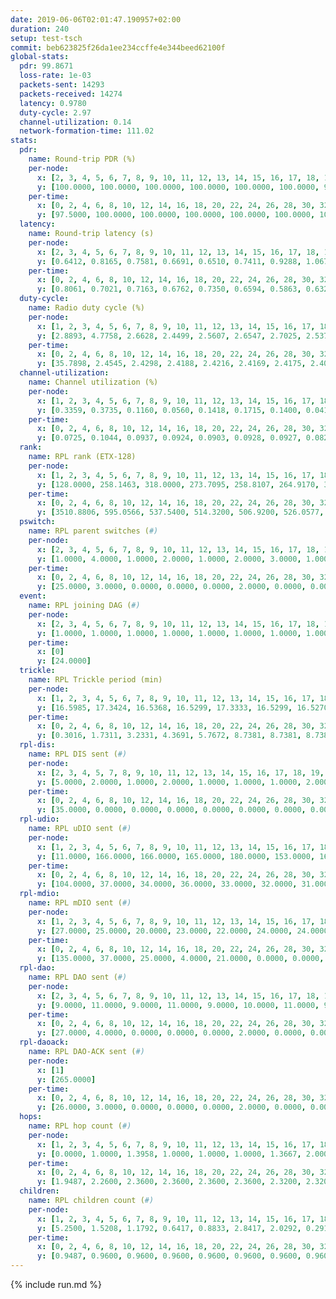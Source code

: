 ```yaml
---
date: 2019-06-06T02:01:47.190957+02:00
duration: 240
setup: test-tsch
commit: beb623825f26da1ee234ccffe4e344beed62100f
global-stats:
  pdr: 99.8671
  loss-rate: 1e-03
  packets-sent: 14293
  packets-received: 14274
  latency: 0.9780
  duty-cycle: 2.97
  channel-utilization: 0.14
  network-formation-time: 111.02
stats:
  pdr:
    name: Round-trip PDR (%)
    per-node:
      x: [2, 3, 4, 5, 6, 7, 8, 9, 10, 11, 12, 13, 14, 15, 16, 17, 18, 19, 20, 21, 22, 23, 24, 25]
      y: [100.0000, 100.0000, 100.0000, 100.0000, 100.0000, 100.0000, 99.8211, 100.0000, 99.6627, 99.8319, 99.8353, 99.8331, 100.0000, 100.0000, 99.8374, 99.5223, 99.6564, 100.0000, 100.0000, 99.8382, 99.8239, 99.4889, 99.6656, 100.0000]
    per-time:
      x: [0, 2, 4, 6, 8, 10, 12, 14, 16, 18, 20, 22, 24, 26, 28, 30, 32, 34, 36, 38, 40, 42, 44, 46, 48, 50, 52, 54, 56, 58, 60, 62, 64, 66, 68, 70, 72, 74, 76, 78, 80, 82, 84, 86, 88, 90, 92, 94, 96, 98, 100, 102, 104, 106, 108, 110, 112, 114, 116, 118, 120, 122, 124, 126, 128, 130, 132, 134, 136, 138, 140, 142, 144, 146, 148, 150, 152, 154, 156, 158, 160, 162, 164, 166, 168, 170, 172, 174, 176, 178, 180, 182, 184, 186, 188, 190, 192, 194, 196, 198, 200, 202, 204, 206, 208, 210, 212, 214, 216, 218, 220, 222, 224, 226, 228, 230, 232, 234, 236, 238, 240]
      y: [97.5000, 100.0000, 100.0000, 100.0000, 100.0000, 100.0000, 100.0000, 100.0000, 100.0000, 99.1667, 100.0000, 98.3333, 100.0000, 100.0000, 98.3333, 98.3333, 100.0000, 100.0000, 100.0000, 100.0000, 100.0000, 100.0000, 100.0000, 100.0000, 100.0000, 100.0000, 100.0000, 100.0000, 100.0000, 100.0000, 99.1667, 100.0000, 99.1667, 100.0000, 100.0000, 100.0000, 100.0000, 100.0000, 98.3333, 100.0000, 100.0000, 100.0000, 100.0000, 100.0000, 100.0000, 100.0000, 100.0000, 100.0000, 100.0000, 100.0000, 100.0000, 100.0000, 100.0000, 100.0000, 100.0000, 100.0000, 100.0000, 100.0000, 100.0000, 100.0000, 99.1667, 100.0000, 100.0000, 100.0000, 100.0000, 99.1667, 100.0000, 100.0000, 100.0000, 100.0000, 100.0000, 100.0000, 100.0000, 100.0000, 100.0000, 100.0000, 100.0000, 100.0000, 100.0000, 100.0000, 100.0000, 100.0000, 100.0000, 100.0000, 100.0000, 100.0000, 100.0000, 100.0000, 100.0000, 100.0000, 100.0000, 100.0000, 100.0000, 100.0000, 100.0000, 100.0000, 100.0000, 100.0000, 100.0000, 100.0000, 100.0000, 100.0000, 100.0000, 100.0000, 100.0000, 100.0000, 100.0000, 100.0000, 100.0000, 100.0000, 100.0000, 100.0000, 99.1667, 98.3333, 100.0000, 100.0000, 100.0000, 100.0000, 100.0000, 100.0000, null]
  latency:
    name: Round-trip latency (s)
    per-node:
      x: [2, 3, 4, 5, 6, 7, 8, 9, 10, 11, 12, 13, 14, 15, 16, 17, 18, 19, 20, 21, 22, 23, 24, 25]
      y: [0.6412, 0.8165, 0.7581, 0.6691, 0.6510, 0.7411, 0.9288, 1.0675, 0.8250, 1.0594, 0.8206, 0.8141, 1.0511, 0.9466, 0.9172, 1.0005, 1.1054, 1.1880, 1.1945, 1.1553, 1.2831, 1.3032, 1.2913, 1.2755]
    per-time:
      x: [0, 2, 4, 6, 8, 10, 12, 14, 16, 18, 20, 22, 24, 26, 28, 30, 32, 34, 36, 38, 40, 42, 44, 46, 48, 50, 52, 54, 56, 58, 60, 62, 64, 66, 68, 70, 72, 74, 76, 78, 80, 82, 84, 86, 88, 90, 92, 94, 96, 98, 100, 102, 104, 106, 108, 110, 112, 114, 116, 118, 120, 122, 124, 126, 128, 130, 132, 134, 136, 138, 140, 142, 144, 146, 148, 150, 152, 154, 156, 158, 160, 162, 164, 166, 168, 170, 172, 174, 176, 178, 180, 182, 184, 186, 188, 190, 192, 194, 196, 198, 200, 202, 204, 206, 208, 210, 212, 214, 216, 218, 220, 222, 224, 226, 228, 230, 232, 234, 236, 238, 240]
      y: [0.8061, 0.7021, 0.7163, 0.6762, 0.7350, 0.6594, 0.5863, 0.6326, 0.6435, 0.7166, 0.6277, 0.7133, 0.6846, 0.7225, 0.6957, 0.7242, 0.7111, 0.7266, 0.7158, 0.6591, 0.6311, 0.6756, 0.6593, 0.6367, 0.6273, 0.6371, 0.6355, 0.6333, 0.5882, 0.6357, 0.6443, 0.5679, 0.6408, 0.5959, 0.6223, 0.6450, 0.6455, 0.6225, 0.6359, 0.6351, 0.6507, 0.7132, 0.7460, 0.6461, 0.6628, 0.6602, 0.6268, 0.6567, 0.6869, 0.7705, 0.7692, 0.6798, 0.6683, 0.6878, 0.6605, 0.7257, 0.6934, 0.7267, 0.6777, 0.8466, 0.8591, 0.7255, 0.6664, 0.6531, 0.6704, 0.9618, 0.9001, 0.8551, 0.7672, 0.6765, 0.6681, 1.2191, 1.3047, 1.0648, 0.9847, 0.8399, 0.7354, 1.2064, 1.5384, 1.4287, 1.1743, 0.9836, 0.9006, 1.1389, 1.5847, 1.4821, 1.5191, 1.2686, 1.0897, 1.1693, 1.5068, 1.5888, 1.5329, 1.5046, 1.4684, 1.3890, 1.5651, 1.5565, 1.5909, 1.6002, 1.5204, 1.5454, 1.5639, 1.5954, 1.5356, 1.5643, 1.5765, 1.5422, 1.5420, 1.5667, 1.5604, 1.5744, 1.5458, 1.5621, 1.5404, 1.5333, 1.5466, 1.5943, 1.5343, 1.5279, null]
  duty-cycle:
    name: Radio duty cycle (%)
    per-node:
      x: [1, 2, 3, 4, 5, 6, 7, 8, 9, 10, 11, 12, 13, 14, 15, 16, 17, 18, 19, 20, 21, 22, 23, 24, 25]
      y: [2.8893, 4.7758, 2.6628, 2.4499, 2.5607, 2.6547, 2.7025, 2.5375, 2.5490, 2.5756, 2.6578, 2.4618, 2.8067, 2.6224, 2.5768, 2.7537, 2.5476, 2.4697, 2.5964, 2.7662, 2.7998, 2.9009, 2.6577, 2.8138, 2.8102]
    per-time:
      x: [0, 2, 4, 6, 8, 10, 12, 14, 16, 18, 20, 22, 24, 26, 28, 30, 32, 34, 36, 38, 40, 42, 44, 46, 48, 50, 52, 54, 56, 58, 60, 62, 64, 66, 68, 70, 72, 74, 76, 78, 80, 82, 84, 86, 88, 90, 92, 94, 96, 98, 100, 102, 104, 106, 108, 110, 112, 114, 116, 118, 120, 122, 124, 126, 128, 130, 132, 134, 136, 138, 140, 142, 144, 146, 148, 150, 152, 154, 156, 158, 160, 162, 164, 166, 168, 170, 172, 174, 176, 178, 180, 182, 184, 186, 188, 190, 192, 194, 196, 198, 200, 202, 204, 206, 208, 210, 212, 214, 216, 218, 220, 222, 224, 226, 228, 230, 232, 234, 236, 238]
      y: [35.7898, 2.4545, 2.4298, 2.4188, 2.4216, 2.4169, 2.4175, 2.4069, 2.4040, 2.4112, 2.4173, 2.4034, 2.4251, 2.4168, 2.4413, 2.4263, 2.4458, 2.4214, 2.4309, 2.4325, 2.4161, 2.4115, 2.4154, 2.4188, 2.4148, 2.4035, 2.4130, 2.4056, 2.4116, 2.4131, 2.4089, 2.4206, 2.3951, 2.4149, 2.4061, 2.4198, 2.4036, 2.4105, 2.4029, 2.4043, 2.4167, 2.4214, 2.4150, 2.4266, 2.5770, 2.6821, 2.5069, 2.3946, 2.4048, 2.5818, 8.8653, 2.8150, 2.9415, 2.4148, 2.4091, 2.4024, 2.4049, 2.4251, 2.4139, 2.3962, 2.4146, 2.3990, 2.3803, 2.3838, 2.3747, 2.3783, 2.3997, 2.3862, 2.3853, 2.3986, 2.3835, 2.3855, 2.3907, 2.3865, 2.3908, 2.4074, 2.4070, 2.3910, 2.3924, 2.6041, 2.3510, 2.3730, 2.4426, 2.3959, 2.3831, 2.4014, 2.4129, 2.4093, 2.3934, 2.3915, 2.3913, 2.3879, 2.4047, 2.3903, 2.4068, 2.3948, 2.3834, 2.3983, 2.3951, 2.3955, 2.3994, 2.3943, 2.4057, 2.3962, 2.4014, 2.3880, 2.3995, 2.3939, 2.3872, 2.3975, 2.3917, 2.3867, 2.3985, 2.3791, 2.3851, 2.3880, 2.3836, 2.4003, 2.4008, 2.3857]
  channel-utilization:
    name: Channel utilization (%)
    per-node:
      x: [1, 2, 3, 4, 5, 6, 7, 8, 9, 10, 11, 12, 13, 14, 15, 16, 17, 18, 19, 20, 21, 22, 23, 24, 25]
      y: [0.3359, 0.3735, 0.1160, 0.0560, 0.1418, 0.1715, 0.1400, 0.0417, 0.0472, 0.0356, 0.0333, 0.0490, 0.2054, 0.0349, 0.0519, 0.0911, 0.0480, 0.0885, 0.0444, 0.0382, 0.0563, 0.0384, 0.0341, 0.0322, 0.0324]
    per-time:
      x: [0, 2, 4, 6, 8, 10, 12, 14, 16, 18, 20, 22, 24, 26, 28, 30, 32, 34, 36, 38, 40, 42, 44, 46, 48, 50, 52, 54, 56, 58, 60, 62, 64, 66, 68, 70, 72, 74, 76, 78, 80, 82, 84, 86, 88, 90, 92, 94, 96, 98, 100, 102, 104, 106, 108, 110, 112, 114, 116, 118, 120, 122, 124, 126, 128, 130, 132, 134, 136, 138, 140, 142, 144, 146, 148, 150, 152, 154, 156, 158, 160, 162, 164, 166, 168, 170, 172, 174, 176, 178, 180, 182, 184, 186, 188, 190, 192, 194, 196, 198, 200, 202, 204, 206, 208, 210, 212, 214, 216, 218, 220, 222, 224, 226, 228, 230, 232, 234, 236, 238]
      y: [0.0725, 0.1044, 0.0937, 0.0924, 0.0903, 0.0928, 0.0927, 0.0823, 0.0829, 0.0875, 0.0903, 0.0845, 0.0948, 0.0886, 0.1056, 0.0918, 0.1048, 0.0916, 0.0994, 0.0989, 0.0929, 0.0883, 0.0906, 0.0970, 0.0829, 0.0899, 0.0832, 0.0869, 0.0889, 0.0948, 0.0833, 0.0965, 0.0813, 0.0887, 0.0863, 0.0911, 0.0867, 0.0886, 0.0857, 0.0873, 0.0886, 0.0891, 0.0881, 0.0951, 0.1861, 0.2230, 0.1180, 0.0780, 0.0849, 0.1569, 0.3202, 0.2424, 0.5460, 0.0883, 0.0859, 0.0854, 0.0863, 0.0944, 0.0886, 0.0816, 0.0895, 0.0829, 0.0749, 0.0763, 0.0743, 0.0751, 0.0844, 0.0755, 0.0774, 0.0829, 0.0765, 0.0774, 0.0794, 0.0792, 0.0792, 0.0857, 0.0842, 0.0779, 0.0798, 0.1905, 0.0594, 0.0649, 0.0987, 0.0811, 0.0746, 0.0836, 0.0870, 0.0861, 0.0811, 0.0801, 0.0796, 0.0790, 0.0846, 0.0774, 0.0845, 0.0806, 0.0755, 0.0841, 0.0816, 0.0827, 0.0839, 0.0812, 0.0846, 0.0823, 0.0830, 0.0786, 0.0844, 0.0812, 0.0795, 0.0833, 0.0800, 0.0776, 0.0826, 0.0767, 0.0799, 0.0791, 0.0769, 0.0838, 0.0846, 0.0767]
  rank:
    name: RPL rank (ETX-128)
    per-node:
      x: [1, 2, 3, 4, 5, 6, 7, 8, 9, 10, 11, 12, 13, 14, 15, 16, 17, 18, 19, 20, 21, 22, 23, 24, 25]
      y: [128.0000, 258.1463, 318.0000, 273.7095, 258.8107, 264.9170, 323.5041, 423.4156, 439.9751, 673.5615, 495.2531, 405.6787, 407.8730, 816.5203, 457.9757, 731.6612, 444.2675, 528.9977, 562.3333, 595.6901, 579.7673, 626.7078, 700.3239, 697.2236, 697.2163]
    per-time:
      x: [0, 2, 4, 6, 8, 10, 12, 14, 16, 18, 20, 22, 24, 26, 28, 30, 32, 34, 36, 38, 40, 42, 44, 46, 48, 50, 52, 54, 56, 58, 60, 62, 64, 66, 68, 70, 72, 74, 76, 78, 80, 82, 84, 86, 88, 90, 92, 94, 96, 98, 100, 102, 104, 106, 108, 110, 112, 114, 116, 118, 120, 122, 124, 126, 128, 130, 132, 134, 136, 138, 140, 142, 144, 146, 148, 150, 152, 154, 156, 158, 160, 162, 164, 166, 168, 170, 172, 174, 176, 178, 180, 182, 184, 186, 188, 190, 192, 194, 196, 198, 200, 202, 204, 206, 208, 210, 212, 214, 216, 218, 220, 222, 224, 226, 228, 230, 232, 234, 236, 238]
      y: [3510.8806, 595.0566, 537.5400, 514.3200, 506.9200, 526.0577, 508.8400, 503.5200, 470.4600, 469.0600, 473.6275, 469.4400, 486.3654, 484.8627, 485.4314, 487.0377, 508.7778, 495.1600, 494.9200, 494.3077, 485.2549, 471.2353, 476.0392, 485.8627, 477.2800, 478.0800, 478.2400, 477.8824, 478.3400, 474.3654, 471.8846, 477.5882, 477.5400, 478.8431, 469.5200, 475.3725, 468.9800, 473.2353, 470.5000, 477.8200, 491.1000, 487.3922, 490.2500, 486.1373, 492.5400, 288.9185, 277.2806, 276.3227, 375.0889, 453.6200, 283.2304, 276.8116, 273.8949, 304.4596, 449.0392, 446.3529, 444.5600, 458.7143, 444.1400, 435.9600, 438.8000, 436.9608, 430.7451, 429.1765, 432.9400, 431.3200, 430.2000, 426.3400, 421.7800, 422.6667, 428.8235, 424.8431, 423.5000, 433.5000, 424.9400, 435.1923, 426.5600, 428.6200, 432.3000, 433.9608, 510.6553, 527.4363, 515.7993, 428.4400, 424.6800, 425.8400, 429.1800, 430.2000, 428.6471, 422.9400, 423.5200, 423.8824, 424.1800, 422.8200, 417.4800, 418.4200, 414.7800, 420.3462, 421.7800, 421.9020, 417.8431, 421.8200, 424.6600, 427.3800, 430.5200, 427.4400, 427.0769, 423.8431, 420.3400, 422.6600, 422.5882, 418.0980, 411.8400, 416.1000, 419.1961, 428.7308, 415.4800, 415.7308, 411.7451, 415.8800]
  pswitch:
    name: RPL parent switches (#)
    per-node:
      x: [2, 3, 4, 5, 6, 7, 8, 9, 10, 11, 12, 13, 14, 15, 16, 17, 18, 19, 20, 21, 22, 23, 24, 25]
      y: [1.0000, 4.0000, 1.0000, 2.0000, 1.0000, 2.0000, 3.0000, 1.0000, 4.0000, 6.0000, 9.0000, 4.0000, 6.0000, 7.0000, 5.0000, 3.0000, 9.0000, 6.0000, 3.0000, 6.0000, 4.0000, 8.0000, 7.0000, 6.0000]
    per-time:
      x: [0, 2, 4, 6, 8, 10, 12, 14, 16, 18, 20, 22, 24, 26, 28, 30, 32, 34, 36, 38, 40, 42, 44, 46, 48, 50, 52, 54, 56, 58, 60, 62, 64, 66, 68, 70, 72, 74, 76, 78, 80, 82, 84, 86, 88, 90, 92, 94, 96, 98, 100, 102, 104, 106, 108, 110, 112, 114, 116, 118, 120, 122, 124, 126, 128, 130, 132, 134, 136, 138, 140, 142, 144, 146, 148, 150, 152, 154, 156, 158, 160, 162, 164, 166, 168, 170, 172, 174, 176, 178, 180, 182, 184, 186, 188, 190, 192, 194, 196, 198, 200, 202, 204, 206, 208, 210, 212, 214, 216, 218, 220, 222, 224, 226, 228, 230, 232, 234, 236]
      y: [25.0000, 3.0000, 0.0000, 0.0000, 0.0000, 2.0000, 0.0000, 0.0000, 0.0000, 0.0000, 1.0000, 0.0000, 2.0000, 1.0000, 1.0000, 3.0000, 4.0000, 0.0000, 0.0000, 2.0000, 1.0000, 1.0000, 1.0000, 1.0000, 0.0000, 0.0000, 0.0000, 1.0000, 0.0000, 2.0000, 2.0000, 1.0000, 0.0000, 1.0000, 0.0000, 1.0000, 0.0000, 1.0000, 0.0000, 0.0000, 0.0000, 1.0000, 2.0000, 1.0000, 0.0000, 2.0000, 2.0000, 3.0000, 1.0000, 0.0000, 0.0000, 0.0000, 0.0000, 0.0000, 1.0000, 1.0000, 0.0000, 6.0000, 0.0000, 0.0000, 0.0000, 1.0000, 1.0000, 1.0000, 0.0000, 0.0000, 0.0000, 0.0000, 0.0000, 1.0000, 1.0000, 1.0000, 0.0000, 2.0000, 0.0000, 2.0000, 0.0000, 0.0000, 0.0000, 1.0000, 1.0000, 2.0000, 0.0000, 0.0000, 0.0000, 0.0000, 0.0000, 0.0000, 1.0000, 0.0000, 0.0000, 1.0000, 0.0000, 0.0000, 0.0000, 0.0000, 0.0000, 2.0000, 0.0000, 1.0000, 1.0000, 0.0000, 0.0000, 0.0000, 0.0000, 0.0000, 2.0000, 1.0000, 0.0000, 0.0000, 1.0000, 1.0000, 0.0000, 0.0000, 1.0000, 2.0000, 0.0000, 2.0000, 1.0000]
  event:
    name: RPL joining DAG (#)
    per-node:
      x: [2, 3, 4, 5, 6, 7, 8, 9, 10, 11, 12, 13, 14, 15, 16, 17, 18, 19, 20, 21, 22, 23, 24, 25]
      y: [1.0000, 1.0000, 1.0000, 1.0000, 1.0000, 1.0000, 1.0000, 1.0000, 1.0000, 1.0000, 1.0000, 1.0000, 1.0000, 1.0000, 1.0000, 1.0000, 1.0000, 1.0000, 1.0000, 1.0000, 1.0000, 1.0000, 1.0000, 1.0000]
    per-time:
      x: [0]
      y: [24.0000]
  trickle:
    name: RPL Trickle period (min)
    per-node:
      x: [1, 2, 3, 4, 5, 6, 7, 8, 9, 10, 11, 12, 13, 14, 15, 16, 17, 18, 19, 20, 21, 22, 23, 24, 25]
      y: [16.5985, 17.3424, 16.5368, 16.5299, 17.3333, 16.5299, 16.5270, 16.5315, 16.5231, 16.5345, 16.5425, 16.4879, 16.4990, 16.5422, 16.5529, 16.5205, 16.5377, 17.3429, 16.5244, 16.5806, 16.5559, 16.5382, 16.5623, 16.5586, 16.5905]
    per-time:
      x: [0, 2, 4, 6, 8, 10, 12, 14, 16, 18, 20, 22, 24, 26, 28, 30, 32, 34, 36, 38, 40, 42, 44, 46, 48, 50, 52, 54, 56, 58, 60, 62, 64, 66, 68, 70, 72, 74, 76, 78, 80, 82, 84, 86, 88, 90, 92, 94, 96, 98, 100, 102, 104, 106, 108, 110, 112, 114, 116, 118, 120, 122, 124, 126, 128, 130, 132, 134, 136, 138, 140, 142, 144, 146, 148, 150, 152, 154, 156, 158, 160, 162, 164, 166, 168, 170, 172, 174, 176, 178, 180, 182, 184, 186, 188, 190, 192, 194, 196, 198, 200, 202, 204, 206, 208, 210, 212, 214, 216, 218, 220, 222, 224, 226, 228, 230, 232, 234, 236, 238]
      y: [0.3016, 1.7311, 3.2331, 4.3691, 5.7672, 8.7381, 8.7381, 8.7381, 8.7381, 16.9520, 17.4763, 17.4763, 17.4763, 17.4763, 17.4763, 17.4763, 17.4763, 17.4763, 17.4763, 17.4763, 17.4763, 17.4763, 17.4763, 17.4763, 17.4763, 17.4763, 17.4763, 17.4763, 17.4763, 17.4763, 17.4763, 17.4763, 17.4763, 17.4763, 17.4763, 17.4763, 17.4763, 17.4763, 17.4763, 17.4763, 17.4763, 17.4763, 17.4763, 17.4763, 17.4763, 17.4763, 17.4763, 17.4763, 17.4763, 17.4763, 17.4763, 17.4763, 17.4763, 17.4763, 17.4763, 17.4763, 17.4763, 17.4763, 17.4763, 17.4763, 17.4763, 17.4763, 17.4763, 17.4763, 17.4763, 17.4763, 17.4763, 17.4763, 17.4763, 17.4763, 17.4763, 17.4763, 17.4763, 17.4763, 17.4763, 17.4763, 17.4763, 17.4763, 17.4763, 17.4763, 17.4763, 17.4763, 17.4763, 17.4763, 17.4763, 17.4763, 17.4763, 17.4763, 17.4763, 17.4763, 17.4763, 17.4763, 17.4763, 17.4763, 17.4763, 17.4763, 17.4763, 17.4763, 17.4763, 17.4763, 17.4763, 17.4763, 17.4763, 17.4763, 17.4763, 17.4763, 17.4763, 17.4763, 17.4763, 17.4763, 17.4763, 17.4763, 17.4763, 17.4763, 17.4763, 17.4763, 17.4763, 17.4763, 17.4763, 17.4763]
  rpl-dis:
    name: RPL DIS sent (#)
    per-node:
      x: [2, 3, 4, 5, 7, 8, 9, 10, 11, 12, 13, 14, 15, 16, 17, 18, 19, 20, 21, 22, 23, 24, 25]
      y: [5.0000, 2.0000, 1.0000, 2.0000, 1.0000, 1.0000, 1.0000, 2.0000, 2.0000, 1.0000, 1.0000, 1.0000, 1.0000, 1.0000, 2.0000, 3.0000, 1.0000, 2.0000, 1.0000, 3.0000, 2.0000, 3.0000, 2.0000]
    per-time:
      x: [0, 2, 4, 6, 8, 10, 12, 14, 16, 18, 20, 22, 24, 26, 28, 30, 32, 34, 36, 38, 40, 42, 44, 46, 48, 50, 52, 54, 56, 58, 60, 62, 64, 66, 68, 70, 72, 74, 76, 78, 80, 82, 84, 86, 88, 90, 92, 94, 96, 98, 100, 102, 104, 106, 108, 110, 112, 114, 116, 118, 120, 122, 124, 126, 128, 130, 132, 134, 136, 138, 140, 142, 144, 146, 148, 150, 152, 154, 156, 158, 160, 162, 164]
      y: [35.0000, 0.0000, 0.0000, 0.0000, 0.0000, 0.0000, 0.0000, 0.0000, 0.0000, 0.0000, 0.0000, 0.0000, 0.0000, 0.0000, 0.0000, 0.0000, 0.0000, 0.0000, 0.0000, 0.0000, 0.0000, 0.0000, 0.0000, 0.0000, 0.0000, 0.0000, 0.0000, 0.0000, 0.0000, 0.0000, 0.0000, 0.0000, 0.0000, 0.0000, 0.0000, 0.0000, 0.0000, 0.0000, 0.0000, 0.0000, 0.0000, 0.0000, 0.0000, 0.0000, 0.0000, 0.0000, 0.0000, 1.0000, 0.0000, 0.0000, 0.0000, 1.0000, 2.0000, 1.0000, 0.0000, 0.0000, 0.0000, 0.0000, 0.0000, 0.0000, 0.0000, 0.0000, 0.0000, 0.0000, 0.0000, 0.0000, 0.0000, 0.0000, 0.0000, 0.0000, 0.0000, 0.0000, 0.0000, 0.0000, 0.0000, 0.0000, 0.0000, 0.0000, 0.0000, 0.0000, 0.0000, 0.0000, 1.0000]
  rpl-udio:
    name: RPL uDIO sent (#)
    per-node:
      x: [1, 2, 3, 4, 5, 6, 7, 8, 9, 10, 11, 12, 13, 14, 15, 16, 17, 18, 19, 20, 21, 22, 23, 24, 25]
      y: [11.0000, 166.0000, 166.0000, 165.0000, 180.0000, 153.0000, 166.0000, 162.0000, 166.0000, 164.0000, 163.0000, 168.0000, 162.0000, 164.0000, 170.0000, 159.0000, 165.0000, 161.0000, 173.0000, 164.0000, 169.0000, 159.0000, 166.0000, 161.0000, 170.0000]
    per-time:
      x: [0, 2, 4, 6, 8, 10, 12, 14, 16, 18, 20, 22, 24, 26, 28, 30, 32, 34, 36, 38, 40, 42, 44, 46, 48, 50, 52, 54, 56, 58, 60, 62, 64, 66, 68, 70, 72, 74, 76, 78, 80, 82, 84, 86, 88, 90, 92, 94, 96, 98, 100, 102, 104, 106, 108, 110, 112, 114, 116, 118, 120, 122, 124, 126, 128, 130, 132, 134, 136, 138, 140, 142, 144, 146, 148, 150, 152, 154, 156, 158, 160, 162, 164, 166, 168, 170, 172, 174, 176, 178, 180, 182, 184, 186, 188, 190, 192, 194, 196, 198, 200, 202, 204, 206, 208, 210, 212, 214, 216, 218, 220, 222, 224, 226, 228, 230, 232, 234, 236, 238, 240]
      y: [104.0000, 37.0000, 34.0000, 36.0000, 33.0000, 32.0000, 31.0000, 32.0000, 33.0000, 31.0000, 29.0000, 32.0000, 32.0000, 31.0000, 36.0000, 37.0000, 35.0000, 28.0000, 32.0000, 34.0000, 27.0000, 31.0000, 30.0000, 35.0000, 37.0000, 32.0000, 31.0000, 28.0000, 29.0000, 32.0000, 32.0000, 35.0000, 33.0000, 31.0000, 31.0000, 30.0000, 31.0000, 33.0000, 33.0000, 31.0000, 38.0000, 36.0000, 28.0000, 33.0000, 27.0000, 45.0000, 34.0000, 34.0000, 37.0000, 28.0000, 36.0000, 37.0000, 29.0000, 41.0000, 28.0000, 33.0000, 31.0000, 37.0000, 30.0000, 30.0000, 35.0000, 31.0000, 28.0000, 30.0000, 31.0000, 32.0000, 28.0000, 32.0000, 34.0000, 29.0000, 33.0000, 34.0000, 25.0000, 27.0000, 31.0000, 39.0000, 32.0000, 36.0000, 29.0000, 34.0000, 45.0000, 34.0000, 33.0000, 32.0000, 35.0000, 31.0000, 34.0000, 34.0000, 29.0000, 33.0000, 30.0000, 34.0000, 29.0000, 38.0000, 30.0000, 33.0000, 30.0000, 34.0000, 31.0000, 32.0000, 31.0000, 35.0000, 30.0000, 35.0000, 33.0000, 28.0000, 33.0000, 36.0000, 27.0000, 33.0000, 31.0000, 35.0000, 36.0000, 28.0000, 30.0000, 35.0000, 35.0000, 31.0000, 29.0000, 36.0000, 2.0000]
  rpl-mdio:
    name: RPL mDIO sent (#)
    per-node:
      x: [1, 2, 3, 4, 5, 6, 7, 8, 9, 10, 11, 12, 13, 14, 15, 16, 17, 18, 19, 20, 21, 22, 23, 24, 25]
      y: [27.0000, 25.0000, 20.0000, 23.0000, 22.0000, 24.0000, 24.0000, 24.0000, 23.0000, 20.0000, 21.0000, 24.0000, 24.0000, 20.0000, 21.0000, 22.0000, 22.0000, 24.0000, 22.0000, 22.0000, 21.0000, 21.0000, 24.0000, 20.0000, 20.0000]
    per-time:
      x: [0, 2, 4, 6, 8, 10, 12, 14, 16, 18, 20, 22, 24, 26, 28, 30, 32, 34, 36, 38, 40, 42, 44, 46, 48, 50, 52, 54, 56, 58, 60, 62, 64, 66, 68, 70, 72, 74, 76, 78, 80, 82, 84, 86, 88, 90, 92, 94, 96, 98, 100, 102, 104, 106, 108, 110, 112, 114, 116, 118, 120, 122, 124, 126, 128, 130, 132, 134, 136, 138, 140, 142, 144, 146, 148, 150, 152, 154, 156, 158, 160, 162, 164, 166, 168, 170, 172, 174, 176, 178, 180, 182, 184, 186, 188, 190, 192, 194, 196, 198, 200, 202, 204, 206, 208, 210, 212, 214, 216, 218, 220, 222, 224, 226, 228, 230, 232, 234, 236, 238, 240]
      y: [135.0000, 37.0000, 25.0000, 4.0000, 21.0000, 0.0000, 0.0000, 16.0000, 8.0000, 1.0000, 0.0000, 0.0000, 0.0000, 7.0000, 4.0000, 4.0000, 4.0000, 6.0000, 0.0000, 0.0000, 0.0000, 0.0000, 4.0000, 6.0000, 7.0000, 5.0000, 3.0000, 0.0000, 0.0000, 0.0000, 0.0000, 5.0000, 8.0000, 5.0000, 6.0000, 1.0000, 0.0000, 0.0000, 0.0000, 3.0000, 8.0000, 7.0000, 3.0000, 3.0000, 1.0000, 1.0000, 0.0000, 0.0000, 6.0000, 7.0000, 6.0000, 2.0000, 3.0000, 0.0000, 1.0000, 1.0000, 0.0000, 5.0000, 5.0000, 5.0000, 7.0000, 1.0000, 1.0000, 0.0000, 0.0000, 1.0000, 5.0000, 7.0000, 3.0000, 4.0000, 5.0000, 0.0000, 0.0000, 0.0000, 4.0000, 4.0000, 7.0000, 5.0000, 5.0000, 0.0000, 1.0000, 0.0000, 0.0000, 2.0000, 7.0000, 4.0000, 8.0000, 4.0000, 0.0000, 0.0000, 1.0000, 0.0000, 9.0000, 5.0000, 4.0000, 2.0000, 2.0000, 0.0000, 2.0000, 0.0000, 2.0000, 4.0000, 7.0000, 3.0000, 6.0000, 3.0000, 0.0000, 0.0000, 0.0000, 3.0000, 5.0000, 5.0000, 7.0000, 3.0000, 1.0000, 1.0000, 0.0000, 0.0000, 4.0000, 6.0000, 1.0000]
  rpl-dao:
    name: RPL DAO sent (#)
    per-node:
      x: [2, 3, 4, 5, 6, 7, 8, 9, 10, 11, 12, 13, 14, 15, 16, 17, 18, 19, 20, 21, 22, 23, 24, 25]
      y: [9.0000, 11.0000, 9.0000, 11.0000, 9.0000, 10.0000, 11.0000, 9.0000, 10.0000, 13.0000, 13.0000, 12.0000, 11.0000, 13.0000, 11.0000, 11.0000, 13.0000, 14.0000, 10.0000, 11.0000, 11.0000, 13.0000, 13.0000, 11.0000]
    per-time:
      x: [0, 2, 4, 6, 8, 10, 12, 14, 16, 18, 20, 22, 24, 26, 28, 30, 32, 34, 36, 38, 40, 42, 44, 46, 48, 50, 52, 54, 56, 58, 60, 62, 64, 66, 68, 70, 72, 74, 76, 78, 80, 82, 84, 86, 88, 90, 92, 94, 96, 98, 100, 102, 104, 106, 108, 110, 112, 114, 116, 118, 120, 122, 124, 126, 128, 130, 132, 134, 136, 138, 140, 142, 144, 146, 148, 150, 152, 154, 156, 158, 160, 162, 164, 166, 168, 170, 172, 174, 176, 178, 180, 182, 184, 186, 188, 190, 192, 194, 196, 198, 200, 202, 204, 206, 208, 210, 212, 214, 216, 218, 220, 222, 224, 226, 228, 230, 232, 234, 236, 238]
      y: [27.0000, 4.0000, 0.0000, 0.0000, 0.0000, 2.0000, 0.0000, 0.0000, 0.0000, 0.0000, 1.0000, 0.0000, 2.0000, 1.0000, 17.0000, 4.0000, 5.0000, 0.0000, 0.0000, 2.0000, 2.0000, 1.0000, 1.0000, 1.0000, 0.0000, 0.0000, 1.0000, 1.0000, 9.0000, 7.0000, 3.0000, 1.0000, 0.0000, 2.0000, 2.0000, 2.0000, 0.0000, 1.0000, 0.0000, 0.0000, 0.0000, 2.0000, 6.0000, 8.0000, 2.0000, 5.0000, 2.0000, 3.0000, 2.0000, 1.0000, 2.0000, 1.0000, 0.0000, 0.0000, 1.0000, 1.0000, 2.0000, 10.0000, 5.0000, 1.0000, 2.0000, 1.0000, 3.0000, 2.0000, 1.0000, 0.0000, 0.0000, 0.0000, 0.0000, 1.0000, 2.0000, 7.0000, 5.0000, 3.0000, 0.0000, 4.0000, 2.0000, 1.0000, 2.0000, 1.0000, 1.0000, 2.0000, 0.0000, 0.0000, 2.0000, 4.0000, 5.0000, 1.0000, 1.0000, 1.0000, 3.0000, 2.0000, 2.0000, 0.0000, 2.0000, 2.0000, 0.0000, 2.0000, 1.0000, 2.0000, 7.0000, 1.0000, 2.0000, 1.0000, 2.0000, 2.0000, 3.0000, 2.0000, 1.0000, 0.0000, 2.0000, 2.0000, 2.0000, 0.0000, 5.0000, 5.0000, 2.0000, 2.0000, 4.0000, 1.0000]
  rpl-daoack:
    name: RPL DAO-ACK sent (#)
    per-node:
      x: [1]
      y: [265.0000]
    per-time:
      x: [0, 2, 4, 6, 8, 10, 12, 14, 16, 18, 20, 22, 24, 26, 28, 30, 32, 34, 36, 38, 40, 42, 44, 46, 48, 50, 52, 54, 56, 58, 60, 62, 64, 66, 68, 70, 72, 74, 76, 78, 80, 82, 84, 86, 88, 90, 92, 94, 96, 98, 100, 102, 104, 106, 108, 110, 112, 114, 116, 118, 120, 122, 124, 126, 128, 130, 132, 134, 136, 138, 140, 142, 144, 146, 148, 150, 152, 154, 156, 158, 160, 162, 164, 166, 168, 170, 172, 174, 176, 178, 180, 182, 184, 186, 188, 190, 192, 194, 196, 198, 200, 202, 204, 206, 208, 210, 212, 214, 216, 218, 220, 222, 224, 226, 228, 230, 232, 234, 236, 238]
      y: [26.0000, 3.0000, 0.0000, 0.0000, 0.0000, 2.0000, 0.0000, 0.0000, 0.0000, 0.0000, 1.0000, 0.0000, 2.0000, 1.0000, 17.0000, 4.0000, 4.0000, 0.0000, 0.0000, 2.0000, 2.0000, 1.0000, 1.0000, 1.0000, 0.0000, 0.0000, 1.0000, 1.0000, 9.0000, 7.0000, 3.0000, 1.0000, 0.0000, 2.0000, 2.0000, 2.0000, 0.0000, 1.0000, 0.0000, 0.0000, 0.0000, 2.0000, 6.0000, 8.0000, 2.0000, 4.0000, 3.0000, 3.0000, 2.0000, 1.0000, 2.0000, 1.0000, 0.0000, 0.0000, 1.0000, 1.0000, 2.0000, 9.0000, 5.0000, 1.0000, 2.0000, 1.0000, 3.0000, 2.0000, 1.0000, 0.0000, 0.0000, 0.0000, 0.0000, 1.0000, 2.0000, 7.0000, 5.0000, 3.0000, 0.0000, 3.0000, 3.0000, 1.0000, 2.0000, 1.0000, 1.0000, 2.0000, 0.0000, 0.0000, 2.0000, 4.0000, 5.0000, 1.0000, 1.0000, 1.0000, 3.0000, 2.0000, 2.0000, 0.0000, 2.0000, 2.0000, 0.0000, 2.0000, 1.0000, 2.0000, 7.0000, 1.0000, 2.0000, 1.0000, 2.0000, 2.0000, 3.0000, 2.0000, 1.0000, 0.0000, 2.0000, 2.0000, 2.0000, 0.0000, 5.0000, 5.0000, 2.0000, 2.0000, 4.0000, 1.0000]
  hops:
    name: RPL hop count (#)
    per-node:
      x: [1, 2, 3, 4, 5, 6, 7, 8, 9, 10, 11, 12, 13, 14, 15, 16, 17, 18, 19, 20, 21, 22, 23, 24, 25]
      y: [0.0000, 1.0000, 1.3958, 1.0000, 1.0000, 1.0000, 1.3667, 2.0000, 2.0000, 2.0000, 2.4728, 1.9875, 2.0000, 2.9540, 2.3583, 2.2385, 2.0000, 2.7238, 3.1167, 3.1255, 3.0460, 3.2385, 3.8577, 3.7657, 3.8159]
    per-time:
      x: [0, 2, 4, 6, 8, 10, 12, 14, 16, 18, 20, 22, 24, 26, 28, 30, 32, 34, 36, 38, 40, 42, 44, 46, 48, 50, 52, 54, 56, 58, 60, 62, 64, 66, 68, 70, 72, 74, 76, 78, 80, 82, 84, 86, 88, 90, 92, 94, 96, 98, 100, 102, 104, 106, 108, 110, 112, 114, 116, 118, 120, 122, 124, 126, 128, 130, 132, 134, 136, 138, 140, 142, 144, 146, 148, 150, 152, 154, 156, 158, 160, 162, 164, 166, 168, 170, 172, 174, 176, 178, 180, 182, 184, 186, 188, 190, 192, 194, 196, 198, 200, 202, 204, 206, 208, 210, 212, 214, 216, 218, 220, 222, 224, 226, 228, 230, 232, 234, 236, 238]
      y: [1.9487, 2.2600, 2.3600, 2.3600, 2.3600, 2.3600, 2.3200, 2.3200, 2.3200, 2.3200, 2.3200, 2.3200, 2.3200, 2.3200, 2.3200, 2.3000, 2.5400, 2.4800, 2.4800, 2.4400, 2.3800, 2.3600, 2.3600, 2.3600, 2.3600, 2.3600, 2.3600, 2.3600, 2.3600, 2.3400, 2.3200, 2.3200, 2.3200, 2.3200, 2.4000, 2.4000, 2.4000, 2.4000, 2.4000, 2.4000, 2.4000, 2.4000, 2.4000, 2.4000, 2.3600, 2.3600, 2.3600, 2.3400, 2.3200, 2.3200, 2.3200, 2.3200, 2.3200, 2.3200, 2.3200, 2.3000, 2.2800, 2.2000, 2.0800, 2.0800, 2.0800, 2.0800, 2.0400, 2.0000, 2.0000, 2.0000, 2.0000, 2.0000, 2.0000, 2.0000, 2.0000, 2.0000, 2.0000, 2.0200, 2.0800, 2.1200, 2.1200, 2.1200, 2.1200, 2.1200, 2.1600, 2.1600, 2.1600, 2.1600, 2.1600, 2.1600, 2.1600, 2.1600, 2.1600, 2.1600, 2.1600, 2.1600, 2.1600, 2.1600, 2.1600, 2.1600, 2.1600, 2.1600, 2.1600, 2.1600, 2.1400, 2.1200, 2.1200, 2.1200, 2.1200, 2.1200, 2.1600, 2.1600, 2.1600, 2.1600, 2.0800, 2.0000, 2.0000, 2.0000, 2.0000, 2.0200, 2.0400, 2.0400, 2.0400, 2.0400]
  children:
    name: RPL children count (#)
    per-node:
      x: [1, 2, 3, 4, 5, 6, 7, 8, 9, 10, 11, 12, 13, 14, 15, 16, 17, 18, 19, 20, 21, 22, 23, 24, 25]
      y: [5.2500, 1.5208, 1.1792, 0.6417, 0.8833, 2.8417, 2.0292, 0.2917, 0.2667, 0.1506, 0.0000, 0.4167, 3.1250, 0.0293, 0.3750, 1.4812, 0.1167, 2.0544, 0.4167, 0.1046, 0.6067, 0.1925, 0.0000, 0.0000, 0.0000]
    per-time:
      x: [0, 2, 4, 6, 8, 10, 12, 14, 16, 18, 20, 22, 24, 26, 28, 30, 32, 34, 36, 38, 40, 42, 44, 46, 48, 50, 52, 54, 56, 58, 60, 62, 64, 66, 68, 70, 72, 74, 76, 78, 80, 82, 84, 86, 88, 90, 92, 94, 96, 98, 100, 102, 104, 106, 108, 110, 112, 114, 116, 118, 120, 122, 124, 126, 128, 130, 132, 134, 136, 138, 140, 142, 144, 146, 148, 150, 152, 154, 156, 158, 160, 162, 164, 166, 168, 170, 172, 174, 176, 178, 180, 182, 184, 186, 188, 190, 192, 194, 196, 198, 200, 202, 204, 206, 208, 210, 212, 214, 216, 218, 220, 222, 224, 226, 228, 230, 232, 234, 236, 238]
      y: [0.9487, 0.9600, 0.9600, 0.9600, 0.9600, 0.9600, 0.9600, 0.9600, 0.9600, 0.9600, 0.9600, 0.9600, 0.9600, 0.9600, 0.9600, 0.9600, 0.9600, 0.9600, 0.9600, 0.9600, 0.9600, 0.9600, 0.9600, 0.9600, 0.9600, 0.9600, 0.9600, 0.9600, 0.9600, 0.9600, 0.9600, 0.9600, 0.9600, 0.9600, 0.9600, 0.9600, 0.9600, 0.9600, 0.9600, 0.9600, 0.9600, 0.9600, 0.9600, 0.9600, 0.9600, 0.9600, 0.9600, 0.9600, 0.9600, 0.9600, 0.9600, 0.9600, 0.9600, 0.9600, 0.9600, 0.9600, 0.9600, 0.9600, 0.9600, 0.9600, 0.9600, 0.9600, 0.9600, 0.9600, 0.9600, 0.9600, 0.9600, 0.9600, 0.9600, 0.9600, 0.9600, 0.9600, 0.9600, 0.9600, 0.9600, 0.9600, 0.9600, 0.9600, 0.9600, 0.9600, 0.9600, 0.9600, 0.9600, 0.9600, 0.9600, 0.9600, 0.9600, 0.9600, 0.9600, 0.9600, 0.9600, 0.9600, 0.9600, 0.9600, 0.9600, 0.9600, 0.9600, 0.9600, 0.9600, 0.9600, 0.9600, 0.9600, 0.9600, 0.9600, 0.9600, 0.9600, 0.9600, 0.9600, 0.9600, 0.9600, 0.9600, 0.9600, 0.9600, 0.9600, 0.9600, 0.9600, 0.9600, 0.9600, 0.9600, 0.9600]
---
```


{% include run.md %}
